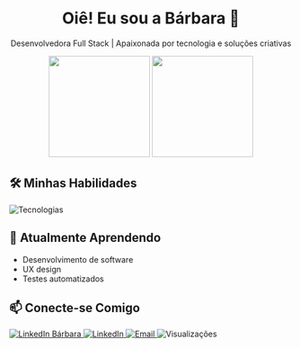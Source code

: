 <h1 align="center">Oiê! Eu sou a Bárbara 👋</h1>

<p align="center">
  Desenvolvedora Full Stack | Apaixonada por tecnologia e soluções criativas
</p>


 <div align="center">   
  <img height="180em" src="https://github-readme-stats.vercel.app/api?username=Barbaracoosta&show_icons=true&include_all_commits=true&count_private=true&bg_color=000000&title_color=ff69b4&text_color=dda0dd&icon_color=ff69b4&border_color=6e40c9&hide_border=false" />
<img height="180em" src="https://github-readme-stats.vercel.app/api/top-langs/?username=Barbaracoosta&layout=compact&langs_count=7&bg_color=000000&title_color=ff69b4&text_color=dda0dd&icon_color=ff69b4&border_color=6e40c9&hide_border=false" />

</div>

## 🛠️ Minhas Habilidades

<div>
  <img src="https://skillicons.dev/icons?i=react,js,html,css,python,java,mysql,git,github,figma,vscode" alt="Tecnologias"/>
</div>

## 🌱 Atualmente Aprendendo

- Desenvolvimento de software
- UX design
- Testes automatizados

## 📫 Conecte-se Comigo

<p>  
  <a href="https://www.linkedin.com/in/barbaracosta2206/">
    <img src="https://img.shields.io/badge/Bárbara_Costa-ff69b4?style=for-the-badge&logo=linkedin&logoColor=white&labelColor=000000" alt="LinkedIn Bárbara" />
  </a>
  
  <a href="https://www.linkedin.com/in/barbaracosta2206/">
    <img src="https://img.shields.io/badge/-LinkedIn-0077B5?style=for-the-badge&logo=linkedin&logoColor=white" alt="LinkedIn" />
  </a>
  <a href="mailto:babiicoosta@hotmail.com">
    <img src="https://img.shields.io/badge/-Email-5a189a?style=for-the-badge&logo=microsoft-outlook&logoColor=white" alt="Email" />   
  </a>   
   <img src="https://komarev.com/ghpvc/?username=Barbaracoosta&color=6e40c9&labelColor=2d3748&style=for-the-badge" alt="Visualizações" />
</p>



